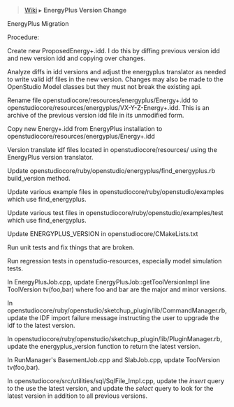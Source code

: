 > [Wiki](Home) ▸ **EnergyPlus Version Change**

EnergyPlus Migration

Procedure:

Create new ProposedEnergy+.idd.  I do this by diffing previous version idd and new version idd and copying over changes.

Analyze diffs in idd versions and adjust the energyplus translator as needed to write valid idf files in the new version.  Changes may also be made to the OpenStudio Model classes but they must not break the existing api.

Rename file openstudiocore/resources/energyplus/Energy+.idd to openstudiocore/resources/energyplus/VX-Y-Z-Energy+.idd.  This is an archive of the previous version idd file in its unmodified form.

Copy new Energy+.idd from EnergyPlus installation to openstudiocore/resources/energyplus/Energy+.idd

Version translate idf files located in openstudiocore/resources/ using the EnergyPlus version translator.

Update openstudiocore/ruby/openstudio/energyplus/find_energyplus.rb build_version method.

Update various example files in openstudiocore/ruby/openstudio/examples which use find_energyplus.

Update various test files in openstudiocore/ruby/openstudio/examples/test which use find_energyplus.

Update ENERGYPLUS_VERSION in openstudiocore/CMakeLists.txt

Run unit tests and fix things that are broken. 

Run regression tests in openstudio-resources, especially model simulation tests.

In EnergyPlusJob.cpp, update EnergyPlusJob::getToolVersionImpl line ToolVersion tv(foo,bar) where foo and bar are the major and minor versions.

In openstudiocore/ruby/openstudio/sketchup_plugin/lib/CommandManager.rb, update the IDF import failure message instructing the user to upgrade the idf to the latest version.

In openstudiocore/ruby/openstudio/sketchup_plugin/lib/PluginManager.rb, update the energyplus_version function to return the latest version.

In RunManager's BasementJob.cpp and SlabJob.cpp, update ToolVersion tv(foo,bar).

In openstudiocore/src/utilities/sql/SqlFile_Impl.cpp, update the _insert_ query to the use the latest version, and update the _select_ query to look for the latest version in addition to all previous versions.